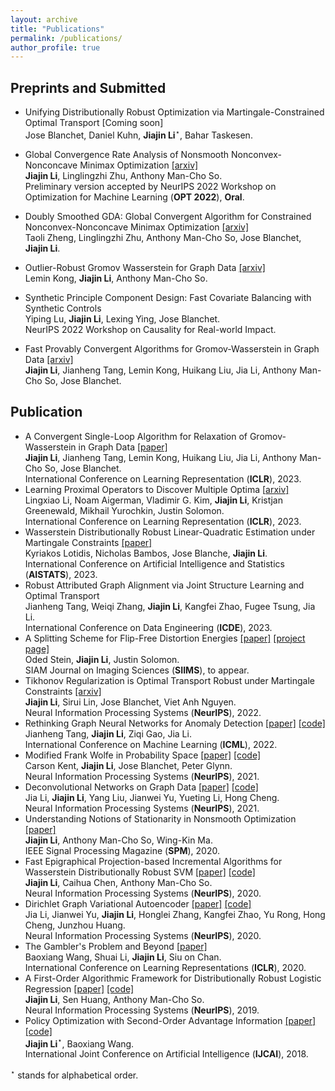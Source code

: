 ```yaml
---
layout: archive
title: "Publications"
permalink: /publications/
author_profile: true
---
```


## Preprints and Submitted
- Unifying Distributionally Robust Optimization via Martingale-Constrained Optimal Transport  [Coming soon] <br>
  Jose Blanchet, Daniel Kuhn,  **Jiajin Li**$^\star$, Bahar Taskesen. <br>
  
- Global Convergence Rate Analysis of Nonsmooth Nonconvex-Nonconcave Minimax Optimization [[arxiv]](https://arxiv.org/abs/2209.10825) <br>
  **Jiajin Li**, Linglingzhi Zhu, Anthony Man-Cho So. <br>Preliminary version accepted by NeurIPS 2022 Workshop on Optimization for Machine Learning (**OPT 2022**), **Oral**.

- Doubly Smoothed GDA: Global Convergent Algorithm for Constrained Nonconvex-Nonconcave Minimax Optimization [[arxiv]](https://arxiv.org/abs/2212.12978) <br>Taoli Zheng, Linglingzhi Zhu, Anthony Man-Cho So, Jose Blanchet, **Jiajin Li**. <br>

- Outlier-Robust Gromov Wasserstein for Graph Data [[arxiv]](https://arxiv.org/abs/2302.04610) <br>
  Lemin Kong, **Jiajin Li**, Anthony Man-Cho So. <br>
  
- Synthetic Principle Component Design: Fast Covariate Balancing with Synthetic Controls<br>
  Yiping Lu,  **Jiajin Li**, Lexing Ying,  Jose Blanchet. <br>
  NeurIPS 2022 Workshop on Causality for Real-world Impact. 
  
- Fast Provably Convergent Algorithms for Gromov-Wasserstein  in Graph Data [[arxiv]](https://arxiv.org/abs/2205.08115) <br>
  **Jiajin Li**,  Jianheng Tang, Lemin Kong, Huikang Liu,  Jia Li, Anthony Man-Cho So, Jose 
  Blanchet. <br>



## Publication

- A Convergent Single-Loop Algorithm for Relaxation of Gromov-Wasserstein in Graph Data [[paper]](https://openreview.net/pdf?id=0jxPyVWmiiF)<br>
  **Jiajin Li**,  Jianheng Tang, Lemin Kong, Huikang Liu,  Jia Li, Anthony Man-Cho So, Jose Blanchet. <br>International Conference on Learning Representation  (**ICLR**), 2023.
- Learning Proximal Operators to Discover Multiple Optima [[arxiv\]](https://arxiv.org/pdf/2201.11945.pdf) <br>
  Lingxiao Li, Noam Aigerman, Vladimir G. Kim, **Jiajin Li**, Kristjan Greenewald, Mikhail Yurochkin, Justin Solomon. <br>
  International Conference on Learning Representation  (**ICLR**), 2023.
- Wasserstein Distributionally Robust Linear-Quadratic Estimation under Martingale Constraints [[paper]](https://proceedings.mlr.press/v206/lotidis23a/lotidis23a.pdf) <br>Kyriakos Lotidis, Nicholas Bambos, Jose Blanche,  **Jiajin Li**. <br>International Conference on Artificial Intelligence and Statistics (**AISTATS**), 2023.
- Robust Attributed Graph Alignment via Joint Structure Learning and Optimal Transport<br>
  Jianheng Tang, Weiqi Zhang,  **Jiajin Li**,  Kangfei Zhao, Fugee Tsung, Jia Li. <br>
  International Conference on Data Engineering  (**ICDE**), 2023.
- A Splitting Scheme for Flip-Free Distortion Energies [[paper]](https://arxiv.org/abs/2107.05200) [[project page]](http://odedstein.com/projects/flip-free-parametrization/index.html) <br>
  Oded Stein, **Jiajin Li**, Justin Solomon. <br>
  SIAM Journal on Imaging Sciences (**SIIMS**), to appear.
- Tikhonov Regularization is Optimal Transport Robust under Martingale Constraints [[arxiv]](https://arxiv.org/abs/2210.01413) <br>
   **Jiajin Li**, Sirui Lin, Jose Blanchet, Viet Anh Nguyen. <br>
  Neural Information Processing Systems (**NeurIPS**), 2022. 
- Rethinking Graph Neural Networks for Anomaly Detection [[paper]](https://arxiv.org/abs/2205.15508) [[code]]() <br>
  Jianheng Tang, **Jiajin Li**, Ziqi Gao, Jia Li. <br>
  International Conference on Machine Learning (**ICML**), 2022. 
- Modified Frank Wolfe in Probability Space [[paper]](https://proceedings.neurips.cc/paper/2021/hash/79121bb953a3bd47c076f20234bafd2e-Abstract.html) [[code]]() <br>
  Carson Kent, **Jiajin Li**, Jose Blanchet, Peter Glynn. <br>
  Neural Information Processing Systems (**NeurIPS**), 2021. 
- Deconvolutional Networks on Graph Data [[paper]](https://arxiv.org/abs/2110.15528) [[code]]() <br>
  Jia Li, **Jiajin Li**, Yang Liu, Jianwei Yu, Yueting Li, Hong Cheng. <br>
  Neural Information Processing Systems (**NeurIPS**), 2021. 
- Understanding Notions of Stationarity in Nonsmooth Optimization [[paper]](https://ieeexplore.ieee.org/document/9186389) 
  <br>
  **Jiajin Li**, Anthony Man-Cho So, Wing-Kin Ma. <br>
   IEEE Signal Processing Magazine (**SPM**), 2020. 
- Fast Epigraphical Projection-based Incremental Algorithms for Wasserstein Distributionally Robust SVM [[paper]](https://arxiv.org/abs/2010.12865) [[code]]() <br>
  **Jiajin Li**, Caihua Chen, Anthony Man-Cho So. <br>
  Neural Information Processing Systems (**NeurIPS**), 2020.
- Dirichlet Graph Variational Autoencoder  [[paper]](https://arxiv.org/abs/2010.04408) [[code]]() <br>
  Jia Li, Jianwei Yu, **Jiajin Li**, Honglei Zhang, Kangfei Zhao, Yu Rong, Hong Cheng, Junzhou Huang. <br>
  Neural Information Processing Systems (**NeurIPS**), 2020.
- The Gambler's Problem and Beyond   [[paper]](https://arxiv.org/abs/2001.00102) <br>
  Baoxiang Wang, Shuai Li, **Jiajin Li**, Siu on Chan. <br>
  International Conference on Learning Representations (**ICLR**), 2020. 
- A First-Order Algorithmic Framework for  Distributionally Robust Logistic Regression  [[paper]](https://arxiv.org/abs/1910.12778) [[code]](https://github.com/gerrili1996/DRLR_NIPS2019_exp)<br>
  **Jiajin Li**, Sen Huang, Anthony Man-Cho So. <br>
  Neural Information Processing Systems (**NeurIPS**), 2019. 
- Policy Optimization with Second-Order Advantage Information  [[paper]](https://arxiv.org/abs/1805.03586) [[code]](https://github.com/wangbx66/Action-Subspace-Dependent) <br>
  **Jiajin Li**$^\star$, Baoxiang Wang.  <br>
  International Joint Conference on Artificial Intelligence (**IJCAI**), 2018. 

$^\star$ stands for alphabetical order.

